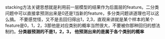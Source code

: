 stacking方法关键思想就是利用前一层模型的结果作为后面层的feature。二分类问题中可以直接拿预测出来是0还是1当新的feature，多分类问题讲道理也可以这么搞。
不要感觉怪，又不是去回归得出1，2,3，直观来讲就是某个样本的某个feature是0，1，2，3那他是对应类别的概率当然很大，不要被你那种回归的想法制约。**分类器预测的不是1，2，3，
他预测出来的是属于各个类别的概率**
